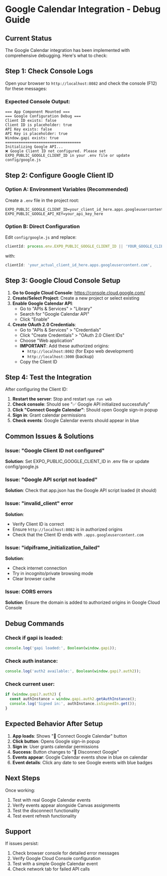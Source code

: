 # Google Calendar Integration - Debug Guide

## Current Status
The Google Calendar integration has been implemented with comprehensive debugging. Here's what to check:

## Step 1: Check Console Logs
Open your browser to `http://localhost:8082` and check the console (F12) for these messages:

### Expected Console Output:
```
=== App Component Mounted ===
=== Google Configuration Debug ===
Client ID exists: false
Client ID is placeholder: true
API Key exists: false
API Key is placeholder: true
Window.gapi exists: true
==================================
Initializing Google API...
❌ Google Client ID not configured. Please set EXPO_PUBLIC_GOOGLE_CLIENT_ID in your .env file or update config/google.js
```

## Step 2: Configure Google Client ID

### Option A: Environment Variables (Recommended)
Create a `.env` file in the project root:
```env
EXPO_PUBLIC_GOOGLE_CLIENT_ID=your_client_id_here.apps.googleusercontent.com
EXPO_PUBLIC_GOOGLE_API_KEY=your_api_key_here
```

### Option B: Direct Configuration
Edit `config/google.js` and replace:
```javascript
clientId: process.env.EXPO_PUBLIC_GOOGLE_CLIENT_ID || 'YOUR_GOOGLE_CLIENT_ID_HERE',
```
with:
```javascript
clientId: 'your_actual_client_id_here.apps.googleusercontent.com',
```

## Step 3: Google Cloud Console Setup

1. **Go to Google Cloud Console**: https://console.cloud.google.com/
2. **Create/Select Project**: Create a new project or select existing
3. **Enable Google Calendar API**:
   - Go to "APIs & Services" > "Library"
   - Search for "Google Calendar API"
   - Click "Enable"
4. **Create OAuth 2.0 Credentials**:
   - Go to "APIs & Services" > "Credentials"
   - Click "Create Credentials" > "OAuth 2.0 Client IDs"
   - Choose "Web application"
   - **IMPORTANT**: Add these authorized origins:
     - `http://localhost:8082` (for Expo web development)
     - `http://localhost:3000` (backup)
   - Copy the Client ID

## Step 4: Test the Integration

After configuring the Client ID:

1. **Restart the server**: Stop and restart `npm run web`
2. **Check console**: Should see "✅ Google API initialized successfully"
3. **Click "Connect Google Calendar"**: Should open Google sign-in popup
4. **Sign in**: Grant calendar permissions
5. **Check events**: Google Calendar events should appear in blue

## Common Issues & Solutions

### Issue: "Google Client ID not configured"
**Solution**: Set EXPO_PUBLIC_GOOGLE_CLIENT_ID in .env file or update config/google.js

### Issue: "Google API script not loaded"
**Solution**: Check that app.json has the Google API script loaded (it should)

### Issue: "invalid_client" error
**Solution**: 
- Verify Client ID is correct
- Ensure `http://localhost:8082` is in authorized origins
- Check that the Client ID ends with `.apps.googleusercontent.com`

### Issue: "idpiframe_initialization_failed"
**Solution**: 
- Check internet connection
- Try in incognito/private browsing mode
- Clear browser cache

### Issue: CORS errors
**Solution**: Ensure the domain is added to authorized origins in Google Cloud Console

## Debug Commands

### Check if gapi is loaded:
```javascript
console.log('gapi loaded:', Boolean(window.gapi));
```

### Check auth instance:
```javascript
console.log('auth2 available:', Boolean(window.gapi?.auth2));
```

### Check current user:
```javascript
if (window.gapi?.auth2) {
  const authInstance = window.gapi.auth2.getAuthInstance();
  console.log('Signed in:', authInstance.isSignedIn.get());
}
```

## Expected Behavior After Setup

1. **App loads**: Shows "📅 Connect Google Calendar" button
2. **Click button**: Opens Google sign-in popup
3. **Sign in**: User grants calendar permissions
4. **Success**: Button changes to "📅 Disconnect Google"
5. **Events appear**: Google Calendar events show in blue on calendar
6. **Event details**: Click any date to see Google events with blue badges

## Next Steps

Once working:
1. Test with real Google Calendar events
2. Verify events appear alongside Canvas assignments
3. Test the disconnect functionality
4. Test event refresh functionality

## Support

If issues persist:
1. Check browser console for detailed error messages
2. Verify Google Cloud Console configuration
3. Test with a simple Google Calendar event
4. Check network tab for failed API calls
